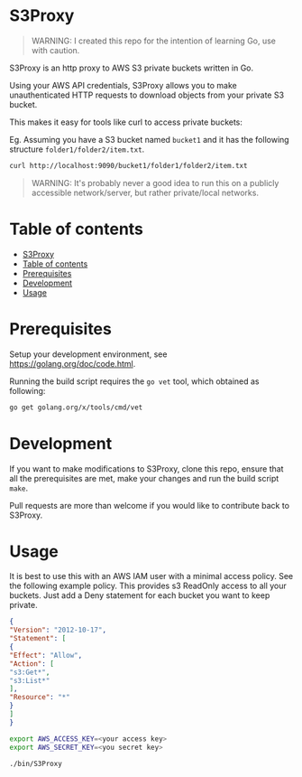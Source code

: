# S3Proxy

> WARNING: I created this repo for the intention of learning Go, use with caution.


S3Proxy is an http proxy to AWS S3 private buckets written in Go.

Using your AWS API credentials, S3Proxy allows you to make unauthenticated HTTP requests to download objects from your private S3 bucket.

This makes it easy for tools like curl to access private buckets:

Eg. Assuming you have a S3 bucket named `bucket1` and it has the following 
structure `folder1/folder2/item.txt`. 

```bash
curl http://localhost:9090/bucket1/folder1/folder2/item.txt
```

> WARNING: It's probably never a good idea to run this on a publicly accessible network/server, but rather private/local networks.

# Table of contents

- [S3Proxy](#s3proxy)
- [Table of contents](#table-of-contents)
- [Prerequisites](#Prerequisites)
- [Development](#development)
- [Usage](#usage)

# Prerequisites

Setup your development environment, see https://golang.org/doc/code.html.

Running the build script requires the ```go vet``` tool, which obtained as following:
```bash
go get golang.org/x/tools/cmd/vet
```

# Development

If you want to make modifications to S3Proxy, clone this repo, ensure that all the prerequisites are met, make your changes and run the build script ```make```.

Pull requests are more than welcome if you would like to contribute back to S3Proxy.

# Usage

It is best to use this with an AWS IAM user with a minimal access policy. See
the following example policy. This provides s3 ReadOnly access to all your
buckets. Just add a Deny statement for each bucket you want to keep private.

```json
{
"Version": "2012-10-17",
"Statement": [
{
"Effect": "Allow",
"Action": [
"s3:Get*",
"s3:List*"
],
"Resource": "*"
}
]
}
```

```bash
export AWS_ACCESS_KEY=<your access key>
export AWS_SECRET_KEY=<you secret key>

./bin/S3Proxy
```
